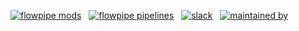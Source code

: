 [![flowpipe mods](https://img.shields.io/badge/mods-69-blue)](https://hub.flowpipe.io/) &nbsp;
[![flowpipe pipelines](https://img.shields.io/badge/pipelines-527-blue)](https://hub-flowpipe-io-git-main-turbot.vercel.app/mods) &nbsp;
[![slack](https://img.shields.io/badge/slack-2368-blue)](https://turbot.com/community/join?utm_id=gspreadme&utm_source=github&utm_medium=repo&utm_campaign=github&utm_content=readme) &nbsp;
[![maintained by](https://img.shields.io/badge/maintained%20by-Turbot-blue)](https://turbot.com?utm_id=gspreadme&utm_source=github&utm_medium=repo&utm_campaign=github&utm_content=readme)

